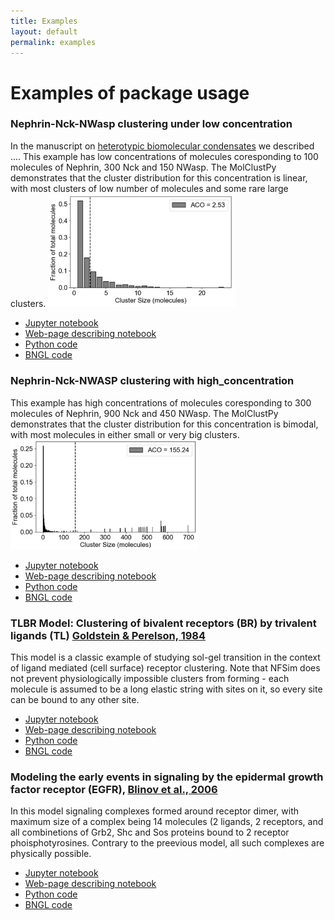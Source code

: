 ```yaml
---
title: Examples
layout: default
permalink: examples
---
```


# Examples of package usage

### Nephrin-Nck-NWasp clustering under low concentration
 
 In the manuscript on <a href="https://pubmed.ncbi.nlm.nih.gov/34236318/">heterotypic biomolecular condensates</a> we described .... This example has low concentrations of molecules coresponding to 100 molecules of  Nephrin, 300 Nck and 150 NWasp. The MolClustPy demonstrates that the cluster distribution for this concentration is linear, with most clusters of low number of molecules and some rare large clusters. <img src="/images/aco_low.png" width=300>

- [Jupyter notebook](/notebooks/Nephrin_Nck_NWASP_low_concentration.ipynb)
- [Web-page describing notebook](/DEMO_neph_nck_nwasp)
- [Python code](/assets/test_datasets/Nephrin_Nck_NWASP_low_concentration.py)
- [BNGL code](/assets/test_datasets/Nephrin_Nck_NWASP_low_concentration.bngl)


### Nephrin-Nck-NWASP clustering with high_concentration

This example has high concentrations of molecules coresponding to 300 molecules of Nephrin, 900 Nck and 450 NWasp. The MolClustPy demonstrates that the cluster distribution for this concentration is bimodal, with most molecules in either small or very big clusters. 
<img src="/images/aco_high.png" width=300>

- [Jupyter notebook](/notebooks/Nephrin_Nck_NWASP_high_concentration.ipynb)
- [Web-page describing notebook](/Nephrin_Nck_NWASP_high_concentration_model)
- [Python code](/assets/test_datasets/Nephrin_Nck_NWASP_high_concentration.py)
- [BNGL code](/assets/test_datasets/Nephrin_Nck_NWASP_high_concentration.bngl)

### TLBR Model: Clustering of bivalent receptors (BR) by trivalent ligands (TL) [Goldstein & Perelson, 1984](https://pubmed.ncbi.nlm.nih.gov/6204698/)
This model is a classic example of studying sol-gel transition in the context of ligand mediated (cell surface) receptor clustering. Note that NFSim does not prevent physiologically impossible clusters from forming - each molecule is assumed to be a long elastic string with sites on it, so every site can be bound to any other site.

- [Jupyter notebook](/notebooks/TLBR_model.ipynb)
- [Web-page describing notebook](/TLBR_model)
- [Python code](/assets/test_datasets/TLBR_model.py)
- [BNGL code](/assets/test_datasets/TLBR_model.bngl)

### Modeling the early events in signaling by the epidermal growth factor receptor (EGFR), [Blinov et al., 2006](https://www.sciencedirect.com/science/article/abs/pii/S0303264705001231/)
In this model signaling complexes formed around receptor dimer, with maximum size of a complex being 14 molecules (2 ligands, 2 receptors, and all combinetions of Grb2, Shc and Sos proteins bound to 2 receptor phoisphotyrosines. Contrary to the preevious model, all such complexes are physically possible.

- [Jupyter notebook](/notebooks/EGFR_model.ipynb)
- [Web-page describing notebook](https://github.com/achattaraj/MolClustPy/blob/master/EGFR_model.ipynb)
- [Python code](/assets/test_datasets/EGFR_model.py)
- [BNGL code](/assets/test_datasets/EGFR_model.bngl)
